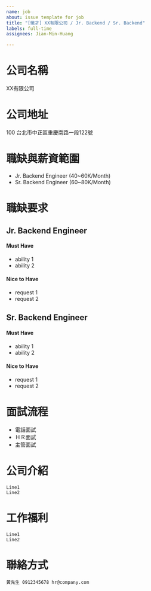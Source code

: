 ```yaml
---
name: job
about: issue template for job
title: "[徵才] XX有限公司 / Jr. Backend / Sr. Backend"
labels: full-time
assignees: Jian-Min-Huang

---
```


# 公司名稱
XX有限公司

# 公司地址
100 台北市中正區重慶南路一段122號

# 職缺與薪資範圍
* Jr. Backend Engineer (40~60K/Month)
* Sr. Backend Engineer (60~80K/Month)

# 職缺要求
## Jr. Backend Engineer
#### Must Have
* ability 1
* ability 2

#### Nice to Have
* request 1
* request 2

## Sr. Backend Engineer
#### Must Have
* ability 1
* ability 2

#### Nice to Have
* request 1
* request 2

# 面試流程
* 電話面試
* ＨＲ面試
* 主管面試

# 公司介紹
```
Line1
Line2
```

# 工作福利
```
Line1
Line2
```

# 聯絡方式
```
黃先生 0912345678 hr@company.com
```

